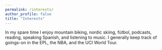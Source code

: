 ```yaml
---
permalink: /interests/
author_profile: false
title: "Interests"
---
```


In my spare time I enjoy mountain biking, nordic skiing, fútbol, podcasts, reading, speaking Spanish, and listening to music. I generally keep track of goings-on in the EPL, the NBA, and the UCI World Tour.

